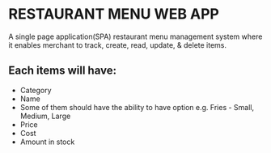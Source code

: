 # RESTAURANT MENU WEB APP

A single page application(SPA) restaurant menu management system where it enables merchant to track, create, read, update, & delete items.

## Each items will have:

- Category
- Name
- Some of them should have the ability to have option e.g. Fries - Small, Medium, Large
- Price
- Cost
- Amount in stock 
